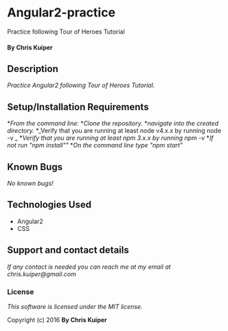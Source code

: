 # Angular2-practice
Practice following Tour of Heroes Tutorial

#### By Chris Kuiper

## Description

_Practice Angular2 following Tour of Heroes Tutorial._
## Setup/Installation Requirements
*_From the command line:_
*_Clone the repository._
*_navigate into the created directory._
*_Verify that you are running at least node v4.x.x by running node -v _
*_Verify that you are running at least npm 3.x.x by running npm -v_
*_If not run "npm install""_
*_On the command line type "npm start"_

## Known Bugs
_No known bugs!_

## Technologies Used

- Angular2
- CSS

## Support and contact details
_If any contact is needed you can reach me at my email at chris.kuiper@gmail.com_

### License

*This software is licensed under the MIT license.*

Copyright (c) 2016 **By Chris Kuiper**
